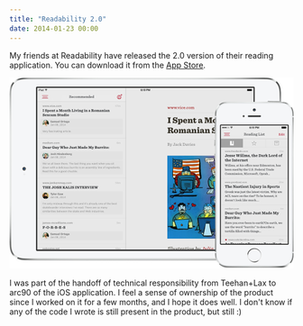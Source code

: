 ```yaml
---
title: "Readability 2.0"
date: 2014-01-23 00:00
---
```


<import><p>My friends at Readability have released the 2.0 version of their reading application. You can download it from the <a href="https://itunes.apple.com/us/app/readability/id460156587?mt=8&amp;uo=4&amp;at=1l3v6zC">App Store</a>.</p>
<img src="/img/import/blog/readability-20/653DDAC1B2BE4D099D90ECB50479BAE0.png" class="img-responsive"><p>I was part of the handoff of technical responsibility from Teehan+Lax to arc90 of the iOS application. I feel a sense of ownership of the product since I worked on it for a few months, and I hope it does well. I don't know if any of the code I wrote is still present in the product, but still :)</p></import>

<!-- more -->

